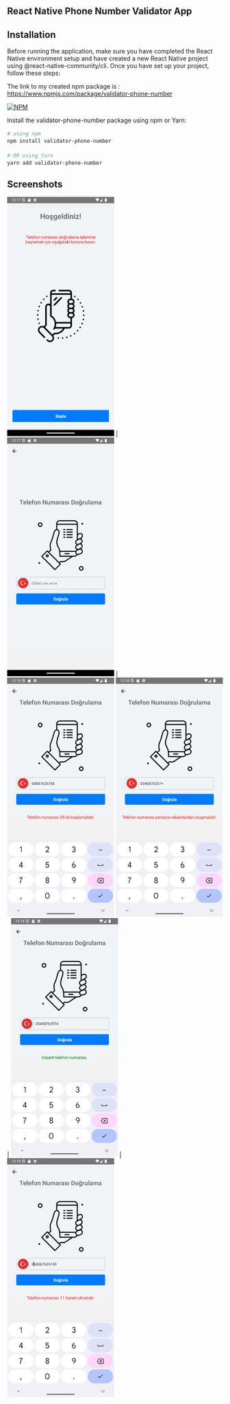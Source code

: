 ## React Native Phone Number Validator App

## Installation

Before running the application, make sure you have completed the React Native environment setup and have created a new React Native project using @react-native-community/cli. Once you have set up your project, follow these steps:

The link to my created npm package is : [https://www.npmjs.com/package/validator-phone-number ](https://www.npmjs.com/package/validator-phone-number) 



[![NPM](https://img.shields.io/npm/v/validator-phone-number.svg)](https://www.npmjs.com/package/validator-phone-number)

Install the validator-phone-number package using npm or Yarn:

```bash
# using npm
npm install validator-phone-number

# OR using Yarn
yarn add validator-phone-number
```
## Screenshots

<img src="assets/Screenshot_1.png" alt="Screenshot 1" width="250" /> | <img src="assets/Screenshot_2.png" alt="Screenshot 2" width="250" /> | <img src="assets/Screenshot_3.png" alt="Screenshot 3" width="250" /> 
<img src="assets/Screenshot_4.png" alt="Screenshot 4" width="250" /> | <img src="assets/Screenshot_5.png" alt="Screenshot 5" width="250" /> | <img src="assets/Screenshot_6.png" alt="Screenshot 6" width="250" />
